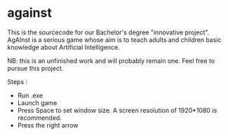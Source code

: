# against

This is the sourcecode for our Bachelor's degree "innovative project". AgAInst is a serious game whose aim is to teach adults and children basic knowledge about Artificial Intelligence.

NB: this is an unfinished work and will probably remain one. Feel free to pursue this project.

Steps : 
- Run .exe
- Launch game
- Press Space to set window size. A screen resolution of 1920*1080 is recommended.
- Press the right arrow
